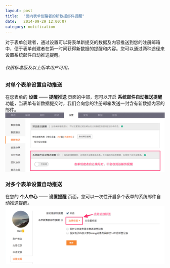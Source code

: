 ```yaml
---
layout: post
title:  "面向表单创建者的新数据邮件提醒"
date:   2014-09-29 12:00:07
category: notification
---
```


对于表单创建者，通过设置可以将表单新提交的数据及内容推送到您的注册邮箱中，便于表单创建者在第一时间获得新数据的提醒和内容。您可以通过两种途径来设置系统邮件自动推送提醒。

###### 仅限标准版及以上版本用户可用。

### 对单个表单设置自动推送

在您表单的 **设置** —— **提醒推送** 页面的中部，您可以开启 **系统邮件自动推送提醒** 功能，当表单有新数据提交时，我们会向您的注册邮箱发送一封含有新数据内容的邮件。
	![](/images/new-record-notification-1.png)

### 对多个表单设置自动推送

在您的 **个人中心** —— **设置提醒** 页面，您可以一次性开启多个表单的系统邮件自动推送提醒。
	![](/images/new-record-notification-2.png)

